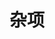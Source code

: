 ---
title: 杂项
description: 不知道归属类别的帖子
image:

# Badge style
style:
    background: "#2a9d8f"
    color: "#fff"
---